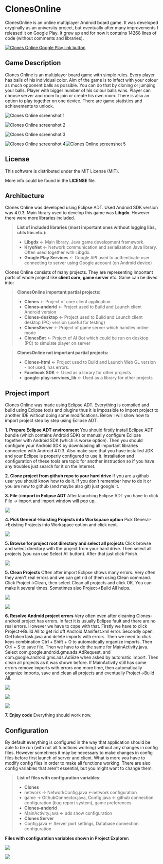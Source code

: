 # ClonesOnline
ClonesOnline is an online multiplayer Android board game. It was developed oryginally as an university project, but eventually after many improvements I released it on Google Play. It grew up and for now it contains 14268 lines of code (without comments and libraries).

[![Clones Online Google Play link button](https://play.google.com/intl/en_us/badges/images/generic/en_badge_web_generic.png)](https://play.google.com/store/apps/details?id=com.luke.Clones)

## Game Description

Clones Online is an multiplayer board game with simple rules. Every player has balls of his individual color. Aim of the game is to infect with your colour as much opponent balls as possible. You can do that by cloning or jumping your balls. Player with bigger number of his colour balls wins. Player can choose server and room to join or create his own room. There is also an option to play together on one device. There are game statistics and achievements to unlock.

![Clones Online screenshot 1](https://lh3.googleusercontent.com/KYcRlsFOKwL2u_hPD19P4eLIH9tJc_jcpmR9u_T2qiCjagZc72YArhTwIFk5_cxVLPM=h900)

![Clones Online screenshot 2](https://lh3.googleusercontent.com/zHO4YsntpAGUgMYCFwNfmUK0S7bFmzLcoe-2wQkhqXQCjmFWaStC6crIID6XFSJ5pNM=h900)

![Clones Online screenshot 3](https://lh3.googleusercontent.com/w1g_G5Zk_8HORQYxBCiGZ29Yj8ykBBpSkzSYg6xVk88I4UEIIesQLxwuoEZ3tqSNrtQ=h900)

![Clones Online screenshot 4](https://lh3.googleusercontent.com/llHkrJ7FAmJOjzg5q1MYMXekCGxQhPo8pCV9PtdatRmhQ6TprAZR6NBz4OE65keai7I=h900)![Clones Online screenshot 5](https://lh3.googleusercontent.com/qRUD63Hw_eIlCgcCFNzXkc2Yn9Mk6U__p4q1ykyHiKGfZE3SbR9R_P00OaDWQxEAzg=h900)

## License

This software is distributed under the MIT License (MIT).

More info could be found in the **LICENSE** file.


## Architecture

Clones Online was developed using Eclipse ADT. Used Android SDK version was 4.0.3. Main library used to develop this game was **Libgdx**. However there were more libraries included. 
> **List of included libraries (most important ones without logging libs, utils libs etc.):**
> 
> - **Libgdx** <- Main library. Java game development framework.
> - **KryoNet** <- Network communication and serialization Java library. Often used together with Libgdx.
> - **Google Play Services** <- Google API used to authenticate user connecting to server using Google account (on Android device)

Clones Online consists of many projects. They are representing important parts of whole project like **client core**, **game server** etc. Game can be dived into:
> **ClonesOnline important partial projects:**
> 
> - **Clones** <- Project of core client application
> - **Clones-andorid** <- Project used to Build and Launch client Android version
> - **Clones-desktop** <- Project used to Build and Launch client desktop (PC) version (useful for testing)
> - **ClonesServer** <- Project of game server which handles online mode
> - **ClonesBot** <- Project of AI Bot which could be run on desktop (PC) to simulate player on server

> **ClonesOnline not important partial projects:**
> 
> - **Clones-html** <- Project used to Build and Launch Web GL version - not used, has errors.
> - **Facebook SDK** <- Used as a library for other projects
> - **google-play-services_lib** <- Used as a library for other projects


## Project import

Clones Online was made using Eclipse ADT. Everything is compiled and build using Eclipse tools and plugins thus it is impossible to import project to another IDE without doing some modifications. Below I will show how to import project step by step using Eclipse ADT.

**1. Prepare Eclipse ADT environment**
You should firstly install Eclipse ADT bundle (which contains Android SDK) or manually configure Eclipse together with Android SDK (which is worse option). Then you should configure your Android SDK by downloading all important libraries connected with Android 4.0.3. Also make sure that you have installed JDK and your Eclipse is properly configured to use it. Installation and configuration of these tools are topic for another instruction so if you have any troubles just search for it on the Internet.

**2. Clone project from github repo to your hard drive**
If you are a github user you should know how to do it. If you don't remember how to do it or you are new to github (and maybe also git) just google it.

**3. File->import in Eclipse ADT**
After launching Eclipse ADT you have to click File -> import and import window will pop up.

![](https://i.imgsafe.org/f85987c270.png)

**4.  Pick General->Existing Projects into Workspace option**
Pick General->Existing Projects into Workspace option and click next.

![](https://i.imgsafe.org/f85ee000bb.jpg)

**5.  Browse for project root directory and select all projects**
Click browse and select directory with the project from your hard drive. Then select all projects (you can use Select All button). After that just click Finish.

![](https://i.imgsafe.org/f8b4c224d6.png)

**5.  Clean Projects**
Often after import Eclipse shows many errors. Very often they aren't real errors and we can get rid of them using Clean command. Click Project->Clean, then select Clean all projects and click OK. You can make it several times. Sometimes also Project->Build All helps.

![](https://i.imgsafe.org/f8c0036f0b.png)

![](https://i.imgsafe.org/f8d259fa45.png)

**6. Resolve Android project errors**
Very often even after cleaning Clones-android project has errors. In fact it is usually Eclipse fault and there are no real errors. However we have to cope with that. Firstly we have to click Project->Build All to get rid off Android Manifest.xml error. 
Secondly open GetTokenTask.java and delete imports with errors. Then we need to click keys combination Ctrl + Shift + O to automatically organize imports. Then Ctrl + S to save file. Then we have to do the same for MainActivity.java. Select com.google.android.gms.ads.AdRequest, and com.google.android.gms.ads.AdSize when asked by automatic import. Then clean all projects as it was shown before. If MainActivity still has some errors remove imports with errors one more time, then automatically organize imports, save and clean all projects and eventually Project->Build All.

![](https://i.imgsafe.org/f97957ecbd.png)

![](https://s32.postimg.org/x595iswqt/Przechwytywanie16.png)

![](https://s31.postimg.org/9aa21107f/Przechwytywanie18.png)

**7. Enjoy code**
Everything should work now.

## Configuration

By default everything is configured in the way that application should be able to be run (with not all functions working) without any changes in config files. However sometimes it may be necessary to make changes in config files before first launch of server and client. What is more you have to modify config files in order to make all functions working. There are also config variables that aren't essential, but you might want to change them.

> **List of files with configuration variables:**
> 
> - **Clones**
>  - network -> NetworkConfig.java <-network configuration
>   - game -> GithubConnector.java, Config.java <- github connection configuration (bug report system), game preferences
> - **Clones-andorid**
>  - MainActivity.java <- ads show configuration
> - **Clones Server**
>  - Config.java <- Server port settings, Database connection configuration

**Files with configuration variables shown in Project Explorer:**

![](https://s32.postimg.org/wt24t0yhx/Przechwytywanie20.png)

![](https://s31.postimg.org/dxv86voyz/Przechwytywanie22.png)

